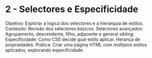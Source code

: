 # 2 - Selectores e Especificidade

Objetivo: Explorar a lógica dos selectores e a hierarquia de estilos.
Conteúdo:
Revisão dos selectores básicos.
Selectores avançados: Agrupamento, descendente, filho, adjacente e general sibling.
Especificidade: Como CSS decide qual estilo aplicar.
Herança de propriedades.
Prática: Criar uma página HTML com múltiplos estilos aplicados, explorando especificidade.